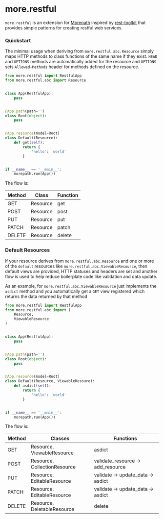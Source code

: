 # more.restful

`more.restful` is an extension for [Morepath](http://morepath.readthedocs.io) inspired by [rest-toolkit](https://github.com/wichert/rest_toolkit) that provides simple patterns for creating restful web services.

### Quickstart

The minimal usage when deriving from `more.restful.abc.Resource` simply maps HTTP methods to class functions of the same name if they exist. `HEAD` and `OPTIONS` methods are automatically added for the resource and `OPTIONS` sets `Allowed-Methods` header for methods defined on the resource.

```python
from more.restful import RestfulApp
from more.restful.abc import Resource


class App(RestfulApp):
    pass


@App.path(path='')
class Root(object):
    pass


@App.resource(model=Root)
class Default(Resource):
    def get(self):
        return {
            'hello': 'world'
        }


if __name__ == '__main__':
    morepath.run(App())

```

The flow is:

| Method | Class | Function |
| ------ | ----- | -------- |
| GET | Resource | get |
| POST | Resource | post |
| PUT | Resource | put |
| PATCH | Resource | patch |
| DELETE | Resource | delete |

### Default Resources

If your resource derives from `more.restful.abc.Resource` and one or more of the `default` resources like `more.restful.abc.ViewableResource`, then default views are provided, HTTP statuses and headers are set and another flow is used to help reduce boilerplate code like validation and data update.

As an example, for `more.restful.abc.ViewableResource` just implements the `asdict` method and you automatically get a `GET` view registered which returns the data returned by that method

```python
from more.restful import RestfulApp
from more.restful.abc import (
    Resource,
    ViewableResource
)


class App(RestfulApp):
    pass


@App.path(path='')
class Root(object):
    pass


@App.resource(model=Root)
class Default(Resource, ViewableResoure):
    def asdict(self):
        return {
            'hello': 'world'
        }


if __name__ == '__main__':
    morepath.run(App())

```

The flow is:

| Method | Classes | Functions |
| ------ | ----- | -------- |
| GET | Resource, ViewableResource | asdict |
| POST | Resource, CollectionResource | validate_resource -> add_resource |
| PUT | Resource, EditableResource | validate -> update_data -> asdict |
| PATCH | Resource, EditableResource | validate -> update_data -> asdict |
| DELETE | Resource, DeletableResource | delete |
